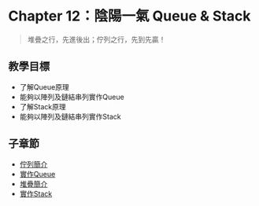 # Chapter 12：陰陽一氣 Queue & Stack

> 堆疊之行，先進後出；佇列之行，先到先贏！

## 教學目標
- 了解Queue原理
- 能夠以陣列及鏈結串列實作Queue
- 了解Stack原理
- 能夠以陣列及鏈結串列實作Stack

## 子章節
* [佇列簡介](01_queue_intro,md)
* [實作Queue](02_queue_implement.md)
* [堆疊簡介](03_stack_intro.md)
* [實作Stack]()
